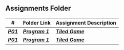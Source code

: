 ##  Assignments Folder

|   #   | Folder Link | Assignment Description |
| :---: | ----------- | ---------------------- |
| ***<a href="https://github.com/kylekgordon/5443-2D-Gordon/tree/main/Assignments/PO1">P01</a>*** | ***<a href="https://github.com/kylekgordon/5443-2D-Gordon/tree/main/Assignments/PO1"> Program 1 </a>*** | ***<a href="https://github.com/kylekgordon/5443-2D-Gordon/tree/main/Assignments/PO1"> Tiled Game</a>*** |
| ***<a href="https://github.com/kylekgordon/5443-2D-Gordon/tree/main/Assignments/PO1">P01</a>*** | ***<a href="https://github.com/kylekgordon/5443-2D-Gordon/tree/main/Assignments/PO1"> Program 1 </a>*** | ***<a href="https://github.com/kylekgordon/5443-2D-Gordon/tree/main/Assignments/PO1"> Tiled Game</a>*** |
